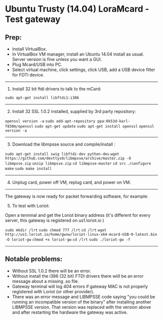 
# Ubuntu Trusty (14.04) LoraMcard - Test gateway


## Prep:
* Install VirtualBox.
* In VirtualBox VM manager, install an Ubuntu 14.04 install as usual. Server version is fine unless you want a GUI.
* Plug Mcard/USB into PC.
* Select virtual machine, click settings, click USB, add a USB device filter for FDTI device.

-------------

1. Install 32 bit ftdi drivers to talk to the mCard:

`sudo apt-get install libftdi1:i386`

-------------

2. Install 32 SSL 1.0.2 installed, supplied by 3rd party repository:

`openssl version -a`
`sudo add-apt-repository ppa:0k53d-karl-f830m/openssl`
`sudo apt-get update`
`sudo apt-get install openssl`
`openssl version -a`

------------

3. Download the libmpsse source and compile/install :

`sudo apt-get install swig libftdi-dev python-dev`
`wget https://github.com/devttys0/libmpsse/archive/master.zip -O libmpsse.zip`
`unzip libmpsse.zip`
`cd libmpsse-master`
`cd src`
`./configure`
`make`
`sudo make install`

------------

4. Unplug card, power off VM, replug card, and power on VM.

------------

The gateway is now ready for packet forwarding software, for example:

5. To test with Loriot:

 Open a terminal and get the Loriot binary address (it's different for every server, this gateway is registered on us1.loriot.io )

`sudo mkdir /lrt`
`sudo chmod 777 /lrt`
`cd /lrt`
`wget http://us1.loriot.io/home/gwsw/loriot-linux-x64-mcard-USB-0-latest.bin -O loriot-gw`
`chmod +x loriot-gw`
`cd /lrt`
`sudo ./loriot-gw -f`


---------------

## Notable problems:
* Without SSL 1.0.2 there will be an error.
* Without install the i386 (32 bit) FTDI drivers there wiill be an error message about a missing .so file.
* Gateway terminal will log 404 errors if gateway MAC is not properly  registered with Loriot (or other provider).
* There was an error message and LIBMPSSE code saying "you could be running an incompatible version of the binary" after installing another LIBMPSSE version. That version was replaced with the version above and after restarting the hardware the gateway was active.


